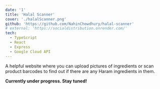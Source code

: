 ```yaml
---
date: '1'
title: 'Halal Scanner'
cover: './halalScanner.png'
github: 'https://github.com/NahinChowdhury/halal-scanner'
# external: 'https://socialdistribution.onrender.com/'
tech:
  - TypeScript
  - React
  - Express
  - Google Cloud API
---
```


A helpful website where you can upload pictures of ingredients or scan product barcodes to find out if there are any Haram ingredients in them.

**Currently under progress. Stay tuned!**
